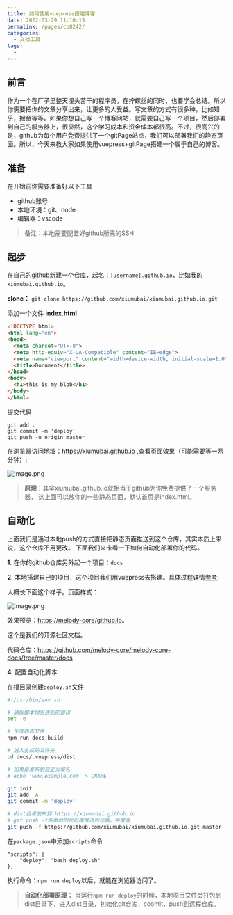 ```yaml
---
title: 如何使用vuepress搭建博客
date: 2022-03-29 11:10:15
permalink: /pages/cb0242/
categories:
  - 文档工具
tags:
  - 
---
```


## 前言

作为一个在厂子里整天埋头苦干的程序员，在拧螺丝的同时，也要学会总结。所以你需要把你的文章分享出来，让更多的人受益。写文章的方式有很多种，比如知乎，掘金等等。如果你想自己写一个博客网站，就需要自己写一个项目，然后部署到自己的服务器上，很显然，这个学习成本和资金成本都很高。不过，很高兴的是，github为每个用户免费提供了一个gitPage站点，我们可以部署我们的静态页面。所以，今天来教大家如果使用vuepress+gitPage搭建一个属于自己的博客。

## 准备

在开始前你需要准备好以下工具
- github账号
- 本地环境：git、node
- 编辑器：vscode

> 备注：本地需要配置好github所需的SSH
## 起步

在自己的github新建一个仓库，起名：`[username].github.io`，比如我的`xiumubai.github.io`。

**clone：**
`git clone https://github.com/xiumubai/xiumubai.github.io.git`

添加一个文件
**index.html**
```html
<!DOCTYPE html>
<html lang="en">
<head>
  <meta charset="UTF-8">
  <meta http-equiv="X-UA-Compatible" content="IE=edge">
  <meta name="viewport" content="width=device-width, initial-scale=1.0">
  <title>Document</title>
</head>
<body>
  <h1>this is my blob</h1>
</body>
</html>
```
提交代码
```shell
git add .
git commit -m 'deploy'
git push -u origin master
```

在浏览器访问地址：https://xiumubai.github.io ,查看页面效果（可能需要等一两分钟）:

![image.png](https://p3-juejin.byteimg.com/tos-cn-i-k3u1fbpfcp/abc8aebdf8e143b8b5745ffdd56d34a3~tplv-k3u1fbpfcp-watermark.image?)

> **原理**：其实xiumubai.github.io就相当于github为你免费提供了一个服务器， 这上面可以放你的一些静态页面，默认首页是index.html。

## 自动化

上面我们是通过本地push的方式直接把静态页面推送到这个仓库，其实本质上来说，这个仓库不用更改。
下面我们来卡看一下如何自动化部署你的代码。

**1.** 在你的github仓库另外起一个项目：`docs`

**2.** 本地搭建自己的项目，这个项目我们用vuepress去搭建。具体过程详情[参考](./06.vuepress%E4%BD%BF%E7%94%A8%E6%95%99%E7%A8%8B.md);

大概长下面这个样子。页面样式：

![image.png](https://p3-juejin.byteimg.com/tos-cn-i-k3u1fbpfcp/730d1f357efe4a88aacbb77ae9c7a2fa~tplv-k3u1fbpfcp-watermark.image?)

效果预览：[https://melody-core/github.io](https://melody-core.github.io/melody-core/melody-cli/#%E7%89%B9%E6%80%A7)。

这个是我们的开源社区文档。

代码仓库：https://github.com/melody-core/melody-core-docs/tree/master/docs

**4.** 配置自动化脚本

在根目录创建`deploy.sh`文件

```sh
#!/usr/bin/env sh

# 确保脚本抛出遇到的错误
set -e

# 生成静态文件
npm run docs:build

# 进入生成的文件夹
cd docs/.vuepress/dist

# 如果是发布到自定义域名
# echo 'www.example.com' > CNAME

git init
git add -A
git commit -m 'deploy'

# dist目录发布到 https://xiumubai.github.io
# git push -f将本地的代码库推送到远端，并覆盖
git push -f https://github.com/xiumubai/xiumubai.github.io.git master
```

在`package.json`中添加`scripts`命令
```
"scripts": {
    "deploy": "bash deploy.sh"
},
```

执行命令：`npm run deploy`以后，就能在浏览器访问了。

> **自动化部署原理：** 当运行`npm run deploy`的时候，本地项目文件会打包到dist目录下，进入dist目录，初始化git仓库，coomit，push到远程仓库。